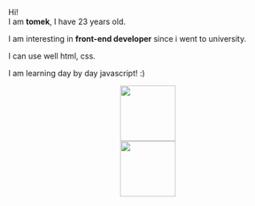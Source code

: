 <link rel="preconnect" href="https://fonts.googleapis.com">
<link rel="preconnect" href="https://fonts.gstatic.com" crossorigin>
<link href="https://fonts.googleapis.com/css2?family=Alkatra:wght@400;700&display=swap" rel="stylesheet">
<div class="container" font-size="30px">
Hi!<br>
I am <b>tomek</b>, I have 23 years old.</br>

I am interesting in <b>front-end developer</b> since i went to university. </br>

I can use well html, css. </br>

I am learning day by day javascript! :)</br>

<div id="header" align="center">
  <img src="https://media.giphy.com/media/M9gbBd9nbDrOTu1Mqx/giphy.gif" width="100"/></br>
  <img src="https://img.shields.io/badge/-Netlify-blue" width="100"/>
</div>

</div>
